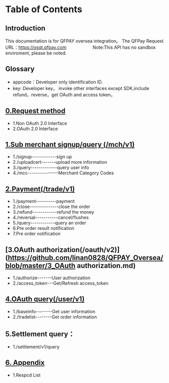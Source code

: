 # Table of Contents
## Introduction
This documentation is for QFPAY oversea integration。
The QFPay Request URL：https://osqt.qfpay.com                     
Note:This API has no sandbox enviroment, please be noted.
## Glossary
* appcode：Developer only identification ID.
* key: Developer key， invoke other interfaces except SDK,include refund，reverse，get OAuth and access token，

## [0.Request method](https://github.com/linan0828/QFPAY_Oversea/blob/master/0_Request_method.md)     
* 1.Non OAuth 2.0 Interface 
* 2.OAuth 2.0 Interface    

## [1.Sub merchant signup/query (/mch/v1)](https://github.com/linan0828/QFPAY_Oversea/blob/master/1_signup.md)
* 1./signup------------sign up 
* 2./uploadcert-------upload more information 
* 3./query-------------query user info
* 4./mcc---------------Merchant Category Codes

##  [2.Payment(/trade/v1)](https://github.com/linan0828/QFPAY_Oversea/blob/master/2_payment.md)
* 1./payment----------payment
* 2./close--------------close the order
* 3./refund------------refund the money
* 4./reversal-----------cancel/flushes
* 5./query------------query an order
* 6.Pre order result notification
* 7.Pre order notification

## [3.OAuth authorization(/oauth/v2)](https://github.com/linan0828/QFPAY_Oversea/blob/master/3_OAuth authorization.md)
* 1./authorize-------User authorization
* 2./access_token---Get/Refresh access_token

## [4.OAuth query(/user/v1)]()
* 1./baseinfo--------Get user information
* 2./tradelist--------Get order information

## 5.Settlement query：
* 1./settlement/v1/query

## [6. Appendix](https://github.com/linan0828/QFPAY_Oversea/blob/master/respcd.md)
* 1.Respcd List
